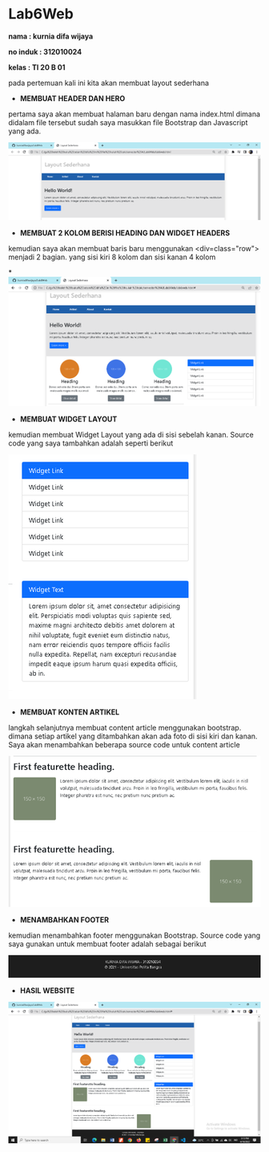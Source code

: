 # Lab6Web

**nama : kurnia difa wijaya**

**no induk : 312010024**

**kelas : TI 20 B 01**

pada pertemuan kali ini kita akan membuat layout sederhana 

* **MEMBUAT HEADER DAN HERO**

pertama saya akan membuat halaman baru dengan nama index.html dimana didalam file tersebut sudah saya masukkan file Bootstrap dan Javascript yang ada.

![MEMBUAT HEADER DAN HERO](1.PNG)

* **MEMBUAT 2 KOLOM BERISI HEADING DAN WIDGET HEADERS**

kemudian saya akan membuat baris baru menggunakan <div=class="row"> menjadi 2 bagian. yang sisi kiri 8 kolom dan sisi kanan 4 kolom 

*![MEMBUAT 2 KOLOM BERISI HEADING DAN WIDGET HEADERS](6.PNG)

* **MEMBUAT WIDGET LAYOUT**

kemudian membuat Widget Layout yang ada di sisi sebelah kanan. Source code yang saya tambahkan adalah seperti berikut

![MEMBUAT WIDGET LAYOUT](3.PNG)

* **MEMBUAT KONTEN ARTIKEL**

langkah selanjutnya membuat content article menggunakan bootstrap. dimana setiap artikel yang ditambahkan akan ada foto di sisi kiri dan kanan. Saya akan menambahkan beberapa source code untuk content article

![MEMBUAT KONTEN ARTIKEL](4.PNG)

* **MENAMBAHKAN FOOTER**

kemudian menambahkan footer menggunakan Bootstrap. Source code yang saya gunakan untuk membuat footer adalah sebagai berikut

![MENAMBAHKAN FOOTER](7.PNG)

* **HASIL WEBSITE**

![HASIL WEBSITE](5.PNG)